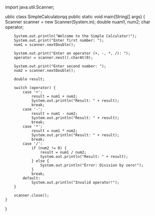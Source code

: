 import java.util.Scanner;

ublic class SimpleCalculatorqq 
    public static void main(String[] args) {
        Scanner scanner = new Scanner(System.in);
        double nuam1, num2;
        char operator;

        System.out.println("Welcome to the Simple Calculator!");
        System.out.print("Enter first number: ");
        num1 = scanner.nextDouble();

        System.out.print("Enter an operator (+, -, *, /): ");
        operator = scanner.next().charAt(0);

        System.out.print("Enter second number: ");
        num2 = scanner.nextDouble();

        double result;

        switch (operator) {
            case '+':
                result = num1 + num2;
                System.out.println("Result: " + result);
                break;
            case '-':
                result = num1 - num2;
                System.out.println("Result: " + result);
                break;
            case '*':
                result = num1 * num2;
                System.out.println("Result: " + result);
                break;
            case '/':
                if (num2 != 0) {
                    result = num1 / num2;
                    System.out.println("Result: " + result);
                } else {
                    System.out.println("Error: Division by zero!");
                }
                break;
            default:
                System.out.println("Invalid operator!");
        }

        scanner.close();
    }
}
